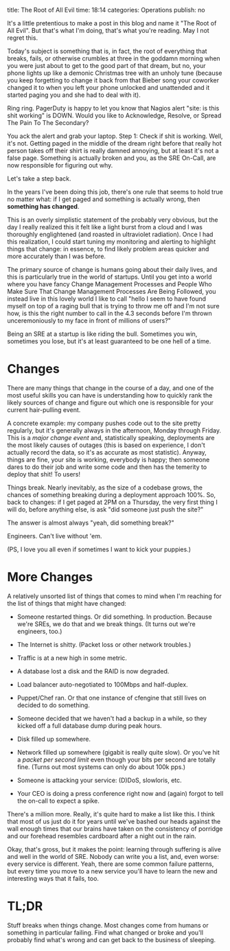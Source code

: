 title: The Root of All Evil
time: 18:14
categories: Operations
publish: no

It's a little pretentious to make a post in this blog and name it
"The Root of All Evil". But that's what I'm doing, that's what you're
reading. May I not regret this.

Today's subject is something that is, in fact, the root of everything
that breaks, fails, or otherwise crumbles at three in the goddamn
morning when you were just about to get to the good part of that
dream, but no, your phone lights up like a demonic Christmas tree with
an unholy tune (because you keep forgetting to change it back from
that Bieber song your coworker changed it to when you left your phone
unlocked and unattended and it started paging you and she had to deal
with it).

Ring ring. PagerDuty is happy to let you know that Nagios alert "site:
is this shit working" is DOWN. Would you like to Acknowledge, Resolve,
or Spread The Pain To The Secondary?

You ack the alert and grab your laptop. Step 1: Check if shit is
working. Well, it's not. Getting paged in the middle of the dream right
before that really hot person takes off their shirt is really damned
annoying, but at least it's not a false page. Something is actually
broken and you, as the SRE On-Call, are now responsible for figuring out
why.

Let's take a step back.

In the years I've been doing this job, there's one rule that seems to
hold true no matter what: if I get paged and something is actually
wrong, then **something has changed**.

This is an overly simplistic statement of the probably very obvious,
but the day I really realized this it felt like a light burst from a
cloud and I was thoroughly englightened (and roasted in ultraviolet
radiation). Once I had this realization, I could start tuning my
monitoring and alerting to highlight things that change: in essence, to
find likely problem areas quicker and more accurately than I was before.

The primary source of change is humans going about their daily lives,
and this is particularly true in the world of startups. Until you get
into a world where you have fancy Change Management Processes and People
Who Make Sure That Change Management Processes Are Being Followed, you
instead live in this lovely world I like to call "hello I seem to have
found myself on top of a raging bull that is trying to throw me off and
I'm not sure how, is this the right number to call in the 4.3 seconds
before I'm thrown unceremoniously to my face in front of millions of
users?"

Being an SRE at a startup is like riding the bull. Sometimes you win,
sometimes you lose, but it's at least guaranteed to be one hell of a
time.

# Changes

There are many things that change in the course of a day, and one of the
most useful skills you can have is understanding how to quickly rank the
likely sources of change and figure out which one is responsible for
your current hair-pulling event.

A concrete example: my company pushes code out to the site pretty
regularly, but it's generally always in the afternoon, Monday through
Friday. This is a *major change event* and, statistically speaking,
deployments are the most likely causes of outages (this is based on
experience, I don't actually record the data, so it's as accurate
as most statistic). Anyway, things are fine, your site is working,
everybody is happy; then someone dares to do their job and write some
code and then has the temerity to deploy that shit! To users!

Things break. Nearly inevitably, as the size of a codebase grows, the
chances of something breaking during a deployment approach 100%. So,
back to changes: if I get paged at 2PM on a Thursday, the very first
thing I will do, before anything else, is ask "did someone just push the
site?"

The answer is almost always "yeah, did something break?"

Engineers. Can't live without 'em.

(PS, I love you all even if sometimes I want to kick your puppies.)

# More Changes

A relatively unsorted list of things that comes to mind when I'm
reaching for the list of things that might have changed:

* Someone restarted things. Or did something. In production. Because
we're SREs, we do that and we break things. (It turns out we're
engineers, too.)

* The Internet is shitty. (Packet loss or other network troubles.)

* Traffic is at a new high in some metric.

* A database lost a disk and the RAID is now degraded.

* Load balancer auto-negotiated to 100Mbps and half-duplex.

* Puppet/Chef ran. Or that one instance of cfengine that still lives on
decided to do something.

* Someone decided that we haven't had a backup in a while, so they
kicked off a full database dump during peak hours.

* Disk filled up somewhere.

* Network filled up somewhere (gigabit is really quite slow). Or you've
hit a *packet per second limit* even though your bits per second are
totally fine. (Turns out most systems can only do about 100k pps.)

* Someone is attacking your service: (D)DoS, slowloris, etc.

* Your CEO is doing a press conference right now and (again) forgot to
tell the on-call to expect a spike.

There's a million more. Really, it's quite hard to make a list like
this. I think that most of us just do it for years until we've bashed
our heads against the wall enough times that our brains have taken on
the consistency of porridge and our forehead resembles cardboard after a
night out in the rain.

Okay, that's gross, but it makes the point: learning through suffering
is alive and well in the world of SRE. Nobody can write you a list, and,
even worse: every service is different. Yeah, there are some common
failure patterns, but every time you move to a new service you'll have
to learn the new and interesting ways that it fails, too.

# TL;DR

Stuff breaks when things change. Most changes come from humans or
something in particular failing. Find what changed or broke and you'll
probably find what's wrong and can get back to the business of sleeping.

